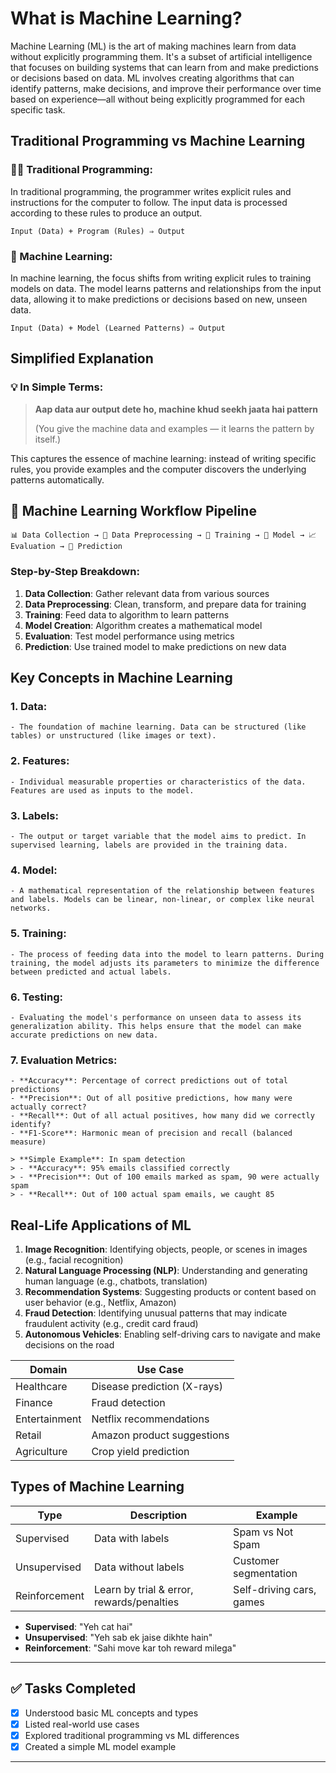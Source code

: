 # What is Machine Learning?

Machine Learning (ML) is the art of making machines learn from data without explicitly programming them. It's a subset of artificial intelligence that focuses on building systems that can learn from and make predictions or decisions based on data. ML involves creating algorithms that can identify patterns, make decisions, and improve their performance over time based on experience—all without being explicitly programmed for each specific task.

## Traditional Programming vs Machine Learning

### 🧑‍🏫 Traditional Programming:
In traditional programming, the programmer writes explicit rules and instructions for the computer to follow. The input data is processed according to these rules to produce an output.

```
Input (Data) + Program (Rules) ⇒ Output
```

### 🧠 Machine Learning:
In machine learning, the focus shifts from writing explicit rules to training models on data. The model learns patterns and relationships from the input data, allowing it to make predictions or decisions based on new, unseen data.

```
Input (Data) + Model (Learned Patterns) ⇒ Output
```

## Simplified Explanation

### 💡 In Simple Terms:
> **Aap data aur output dete ho, machine khud seekh jaata hai pattern**
> 
> (You give the machine data and examples — it learns the pattern by itself.)

This captures the essence of machine learning: instead of writing specific rules, you provide examples and the computer discovers the underlying patterns automatically.

## 🔄 Machine Learning Workflow Pipeline

```
📊 Data Collection → 🔧 Data Preprocessing → 🎯 Training → 🧠 Model → 📈 Evaluation → 🔮 Prediction
```

### Step-by-Step Breakdown:
1. **Data Collection**: Gather relevant data from various sources
2. **Data Preprocessing**: Clean, transform, and prepare data for training
3. **Training**: Feed data to algorithm to learn patterns
4. **Model Creation**: Algorithm creates a mathematical model
5. **Evaluation**: Test model performance using metrics
6. **Prediction**: Use trained model to make predictions on new data

## Key Concepts in Machine Learning

### 1. **Data**:
    - The foundation of machine learning. Data can be structured (like tables) or unstructured (like images or text).
    
### 2. **Features**:
    - Individual measurable properties or characteristics of the data. Features are used as inputs to the model.
    
### 3. **Labels**:
    - The output or target variable that the model aims to predict. In supervised learning, labels are provided in the training data.
    
### 4. **Model**:
    - A mathematical representation of the relationship between features and labels. Models can be linear, non-linear, or complex like neural networks.
    
### 5. **Training**:
    - The process of feeding data into the model to learn patterns. During training, the model adjusts its parameters to minimize the difference between predicted and actual labels.
    
### 6. **Testing**:
    - Evaluating the model's performance on unseen data to assess its generalization ability. This helps ensure that the model can make accurate predictions on new data.

### 7. **Evaluation Metrics**:
    - **Accuracy**: Percentage of correct predictions out of total predictions
    - **Precision**: Out of all positive predictions, how many were actually correct?
    - **Recall**: Out of all actual positives, how many did we correctly identify?
    - **F1-Score**: Harmonic mean of precision and recall (balanced measure)
    
    > **Simple Example**: In spam detection
    > - **Accuracy**: 95% emails classified correctly
    > - **Precision**: Out of 100 emails marked as spam, 90 were actually spam
    > - **Recall**: Out of 100 actual spam emails, we caught 85

## Real-Life Applications of ML

1. **Image Recognition**: Identifying objects, people, or scenes in images (e.g., facial recognition)
2. **Natural Language Processing (NLP)**: Understanding and generating human language (e.g., chatbots, translation)
3. **Recommendation Systems**: Suggesting products or content based on user behavior (e.g., Netflix, Amazon)
4. **Fraud Detection**: Identifying unusual patterns that may indicate fraudulent activity (e.g., credit card fraud)
5. **Autonomous Vehicles**: Enabling self-driving cars to navigate and make decisions on the road

| Domain        | Use Case                    |
|---------------|----------------------------|
| Healthcare    | Disease prediction (X-rays) |
| Finance       | Fraud detection             |
| Entertainment | Netflix recommendations     |
| Retail        | Amazon product suggestions  |
| Agriculture   | Crop yield prediction       |

## Types of Machine Learning

| Type           | Description                              | Example                    |
|----------------|------------------------------------------|----------------------------|
| Supervised     | Data with labels                         | Spam vs Not Spam           |
| Unsupervised   | Data without labels                      | Customer segmentation      |
| Reinforcement  | Learn by trial & error, rewards/penalties| Self-driving cars, games   |

- **Supervised**: "Yeh cat hai"
- **Unsupervised**: "Yeh sab ek jaise dikhte hain"
- **Reinforcement**: "Sahi move kar toh reward milega"

---

## ✅ Tasks Completed

- [x] Understood basic ML concepts and types  
- [x] Listed real-world use cases  
- [x] Explored traditional programming vs ML differences
- [x] Created a simple ML model example

---